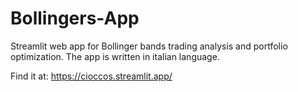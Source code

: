# Bollingers-App
Streamlit web app for Bollinger bands trading analysis and portfolio optimization. The app is written in italian language.

Find it at: https://cioccos.streamlit.app/
